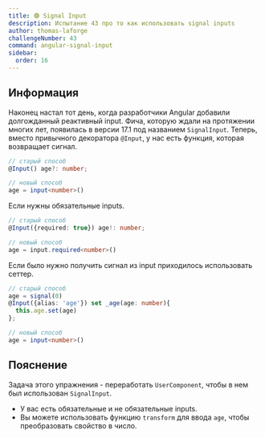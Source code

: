 ```yaml
---
title: 🟢 Signal Input
description: Испытание 43 про то как использовать signal inputs
author: thomas-laforge
challengeNumber: 43
command: angular-signal-input
sidebar:
  order: 16
---
```


## Информация

Наконец настал тот день, когда разработчики Angular добавили долгожданный реактивный input.
Фича, которую ждали на протяжении многих лет, появилась в версии 17.1 под названием `SignalInput`.
Теперь, вместо привычного декоратора `@Input`, у нас есть функция, которая возвращает сигнал.

```ts
// старый способ
@Input() age?: number;

// новый способ
age = input<number>()
```

Если нужны обязательные inputs.

```ts
// старый способ
@Input({required: true}) age!: number;

// новый способ
age = input.required<number>()
```

Если было нужно получить сигнал из input приходилось использовать сеттер.

```ts
// старый способ
age = signal(0)
@Input({alias: 'age'}) set _age(age: number){
  this.age.set(age)
};

// новый способ
age = input<number>()
```

## Пояснение

Задача этого упражнения - переработать `UserComponent`, чтобы в нем был использован `SignalInput`.

- У вас есть обязательные и не обязательные inputs.
- Вы можете использовать функцию `transform` для ввода `age`, чтобы преобразовать свойство в число.
